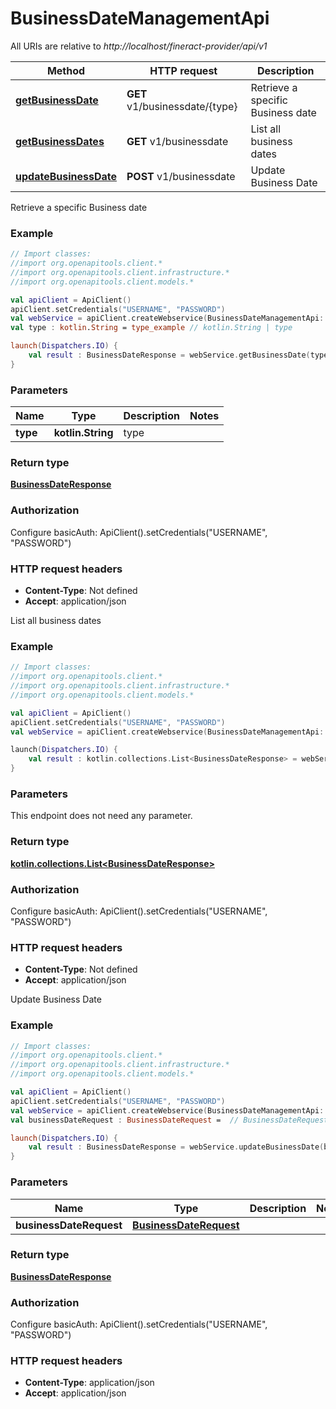 # BusinessDateManagementApi

All URIs are relative to *http://localhost/fineract-provider/api/v1*

| Method | HTTP request | Description |
| ------------- | ------------- | ------------- |
| [**getBusinessDate**](BusinessDateManagementApi.md#getBusinessDate) | **GET** v1/businessdate/{type} | Retrieve a specific Business date |
| [**getBusinessDates**](BusinessDateManagementApi.md#getBusinessDates) | **GET** v1/businessdate | List all business dates |
| [**updateBusinessDate**](BusinessDateManagementApi.md#updateBusinessDate) | **POST** v1/businessdate | Update Business Date |



Retrieve a specific Business date

### Example
```kotlin
// Import classes:
//import org.openapitools.client.*
//import org.openapitools.client.infrastructure.*
//import org.openapitools.client.models.*

val apiClient = ApiClient()
apiClient.setCredentials("USERNAME", "PASSWORD")
val webService = apiClient.createWebservice(BusinessDateManagementApi::class.java)
val type : kotlin.String = type_example // kotlin.String | type

launch(Dispatchers.IO) {
    val result : BusinessDateResponse = webService.getBusinessDate(type)
}
```

### Parameters
| Name | Type | Description  | Notes |
| ------------- | ------------- | ------------- | ------------- |
| **type** | **kotlin.String**| type | |

### Return type

[**BusinessDateResponse**](BusinessDateResponse.md)

### Authorization


Configure basicAuth:
    ApiClient().setCredentials("USERNAME", "PASSWORD")

### HTTP request headers

 - **Content-Type**: Not defined
 - **Accept**: application/json


List all business dates

### Example
```kotlin
// Import classes:
//import org.openapitools.client.*
//import org.openapitools.client.infrastructure.*
//import org.openapitools.client.models.*

val apiClient = ApiClient()
apiClient.setCredentials("USERNAME", "PASSWORD")
val webService = apiClient.createWebservice(BusinessDateManagementApi::class.java)

launch(Dispatchers.IO) {
    val result : kotlin.collections.List<BusinessDateResponse> = webService.getBusinessDates()
}
```

### Parameters
This endpoint does not need any parameter.

### Return type

[**kotlin.collections.List&lt;BusinessDateResponse&gt;**](BusinessDateResponse.md)

### Authorization


Configure basicAuth:
    ApiClient().setCredentials("USERNAME", "PASSWORD")

### HTTP request headers

 - **Content-Type**: Not defined
 - **Accept**: application/json


Update Business Date

### Example
```kotlin
// Import classes:
//import org.openapitools.client.*
//import org.openapitools.client.infrastructure.*
//import org.openapitools.client.models.*

val apiClient = ApiClient()
apiClient.setCredentials("USERNAME", "PASSWORD")
val webService = apiClient.createWebservice(BusinessDateManagementApi::class.java)
val businessDateRequest : BusinessDateRequest =  // BusinessDateRequest | 

launch(Dispatchers.IO) {
    val result : BusinessDateResponse = webService.updateBusinessDate(businessDateRequest)
}
```

### Parameters
| Name | Type | Description  | Notes |
| ------------- | ------------- | ------------- | ------------- |
| **businessDateRequest** | [**BusinessDateRequest**](BusinessDateRequest.md)|  | |

### Return type

[**BusinessDateResponse**](BusinessDateResponse.md)

### Authorization


Configure basicAuth:
    ApiClient().setCredentials("USERNAME", "PASSWORD")

### HTTP request headers

 - **Content-Type**: application/json
 - **Accept**: application/json


